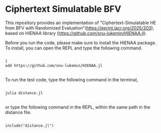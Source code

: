 # Ciphertext Simulatable BFV

This repository provides an implementation of "Ciphertext-Simulatable HE from BFV with Randomized Evaluation"(https://eprint.iacr.org/2025/203), based on HIENAA library (https://github.com/snu-lukemin/HIENAA.jl).

Before you run the code, please make sure to install the HIENAA package.
To install, you can open the REPL and type the following command.

<pre>
<code>
]
add https://github.com/snu-lukemin/HIENAA.jl
</code>
</pre>

To run the test code, type the following command in the terminal,

<pre>
<code>
julia distance.jl
</code>
</pre>

or type the following command in the REPL, within the same path in the distance file.

<pre>
<code>
include("distance.jl")
</code>
</pre>